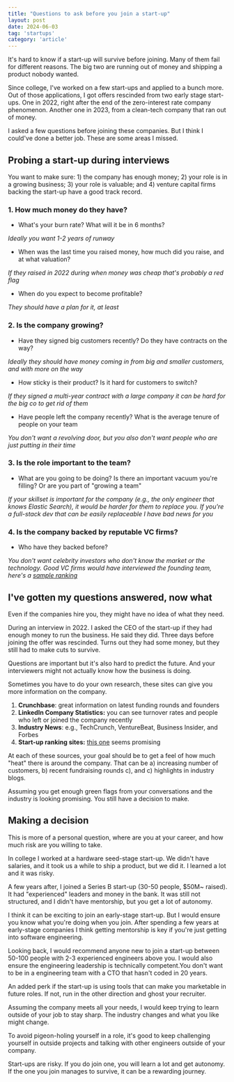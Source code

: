 ```yaml
---
title: "Questions to ask before you join a start-up"
layout: post
date: 2024-06-03
tag: 'startups'
category: 'article'
---
```


It's hard to know if a start-up will survive before joining. Many of them fail for different reasons. The big two are running out of money and shipping a product nobody wanted.

Since college, I've worked on a few start-ups and applied to a bunch more. Out of those applications, I got offers rescinded from two early stage start-ups. One in 2022, right after the end of the zero-interest rate company phenomenon. Another one in 2023, from a clean-tech company that ran out of money.

I asked a few questions before joining these companies. But I think I could've done a better job. These are some areas I missed.

## Probing a start-up during interviews

You want to make sure: 1) the company has enough money; 2) your role is in a growing business; 3) your role is valuable; and 4) venture capital firms backing the start-up have a good track record.

### 1. How much money do they have?

- What's your burn rate? What will it be in 6 months? 

*Ideally you want 1-2 years of runway*

- When was the last time you raised money, how much did you raise, and at what valuation? 

*If they raised in 2022 during when money was cheap that's probably a red flag*

- When do you expect to become profitable? 

*They should have a plan for it, at least*

### 2. Is the company growing?

- Have they signed big customers recently? Do they have contracts on the way? 

*Ideally they should have money coming in from big and smaller customers, and with more on the way*

- How sticky is their product? Is it hard for customers to switch?

*If they signed a multi-year contract with a large company it can be hard for the big co to get rid of them*
 
- Have people left the company recently? What is the average tenure of people on your team

*You don't want a revolving door, but you also don't want people who are just putting in their time*

### 3. Is the role important to the team?

- What are you going to be doing? Is there an important vacuum you're filling? Or are you part of "growing a team"

*If your skillset is important for the company (e.g., the only engineer that knows Elastic Search), it would be harder for them to replace you. If you're a full-stack dev that can be easily replaceable I have bad news for you*

### 4. Is the company backed by reputable VC firms?

- Who have they backed before?

*You don't want celebrity investors who don't know the market or the technology. Good VC firms would have interviewed the founding team, here's a [sample ranking](https://dealroom.co/guides/vc-investor-ranking)*

## I've gotten my questions answered, now what

Even if the companies hire you, they might have no idea of what they need. 

During an interview in 2022. I asked the CEO of the start-up if they had enough money to run the business. He said they did. Three days before joining the offer was rescinded. Turns out they had some money, but they still had to make cuts to survive.

Questions are important but it's also hard to predict the future. And your interviewers might not actually know how the business is doing.

Sometimes you have to do your own research, these sites can give you more information on the company.

1. **Crunchbase**: great information on latest funding rounds and founders 
2. **LinkedIn Company Statistics:** you can see turnover rates and people who left or joined the company recently
3. **Industry News**: e.g., TechCrunch, VentureBeat, Business Insider, and Forbes
4. **Start-up ranking sites:** [this one](https://www.joinprospect.com) seems promising

At each of these sources, your goal should be to get a feel of how much "heat" there is around the company. That can be a) increasing number of customers, b) recent fundraising rounds c), and c) highlights in industry blogs.

Assuming you get enough green flags from your conversations and the industry is looking promising. You still have a decision to make.

## Making a decision

This is more of a personal question, where are you at your career, and how much risk are you willing to take. 

In college I worked at a hardware seed-stage start-up. We didn't have salaries, and it took us a while to ship a product, but we did it. I learned a lot and it was risky.

A few years after, I joined a Series B start-up (30-50 people, $50M~ raised). It had "experienced" leaders and money in the bank. It was still not structured, and I didn't have mentorship, but you get a lot of autonomy. 

I think it can be exciting to join an early-stage start-up. But I would ensure you know what you're doing when you join. After spending a few years at early-stage companies I think getting mentorship is key if you're just getting into software engineering. 

Looking back, I would recommend anyone new to join a start-up between 50-100 people with 2-3 experienced engineers above you. I would also ensure the engineering leadership is technically competent.You don't want to be in a engineering team with a CTO that hasn't coded in 20 years. 

An added perk if the start-up is using tools that can make you marketable in future roles. If not, run in the other direction and ghost your recruiter.

Assuming the company meets all your needs, I would keep trying to learn outside of your job to stay sharp. The industry changes and what you like might change. 

To avoid pigeon-holing yourself in a role, it's good to keep challenging yourself in outside projects and talking with other engineers outside of your company.  

Start-ups are risky. If you do join one, you will learn a lot and get autonomy. If the one you join manages to survive, it can be a rewarding journey.